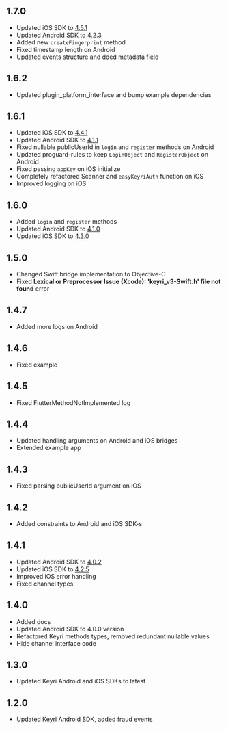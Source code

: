 ## 1.7.0

- Updated iOS SDK
  to [4.5.1](https://github.com/Keyri-Co/keyri-ios-whitelabel-sdk/releases/tag/4.5.1)
- Updated Android SDK
  to [4.2.3](https://github.com/Keyri-Co/keyri-android-whitelabel-sdk/releases/tag/4.2.3)
- Added new `createFingerprint` method
- Fixed timestamp length on Android
- Updated events structure and dded metadata field

## 1.6.2

- Updated plugin_platform_interface and bump example dependencies

## 1.6.1

- Updated iOS SDK
  to [4.4.1](https://github.com/Keyri-Co/keyri-ios-whitelabel-sdk/releases/tag/4.4.1)
- Updated Android SDK
  to [4.1.1](https://github.com/Keyri-Co/keyri-android-whitelabel-sdk/releases/tag/4.1.1)
- Fixed nullable publicUserId in `login` and `register` methods on Android
- Updated proguard-rules to keep `LoginObject` and `RegisterObject` on Android
- Fixed passing `appKey` on iOS initialize
- Completely refactored Scanner and `easyKeyriAuth` function on iOS
- Improved logging on iOS

## 1.6.0

- Added `login` and `register` methods
- Updated Android SDK
  to [4.1.0](https://github.com/Keyri-Co/keyri-android-whitelabel-sdk/releases/tag/4.1.0)
- Updated iOS SDK
  to [4.3.0](https://github.com/Keyri-Co/keyri-ios-whitelabel-sdk/releases/tag/4.3.0)

## 1.5.0

- Changed Swift bridge implementation to Objective-C
- Fixed **Lexical or Preprocessor Issue (Xcode): 'keyri_v3-Swift.h' file not found** error

## 1.4.7

- Added more logs on Android

## 1.4.6

- Fixed example

## 1.4.5

- Fixed FlutterMethodNotImplemented log

## 1.4.4

- Updated handling arguments on Android and iOS bridges
- Extended example app

## 1.4.3

- Fixed parsing publicUserId argument on iOS

## 1.4.2

- Added constraints to Android and iOS SDK-s

## 1.4.1

- Updated Android SDK
  to [4.0.2](https://github.com/Keyri-Co/keyri-android-whitelabel-sdk/releases/tag/4.0.2)
- Updated iOS SDK
  to [4.2.5](https://github.com/Keyri-Co/keyri-ios-whitelabel-sdk/releases/tag/4.2.5)
- Improved iOS error handling
- Fixed channel types

## 1.4.0

- Added docs
- Updated Android SDK to 4.0.0 version
- Refactored Keyri methods types, removed redundant nullable values
- Hide channel interface code

## 1.3.0

- Updated Keyri Android and iOS SDKs to latest

## 1.2.0

- Updated Keyri Android SDK, added fraud events
